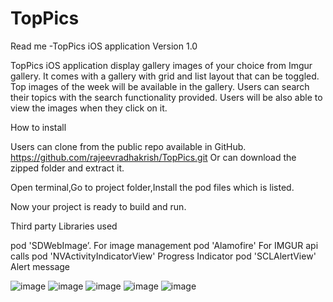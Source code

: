# TopPics

Read me -TopPics iOS application 
Version 1.0

TopPics iOS application display gallery images of your choice from Imgur gallery.
It comes with a gallery with grid and list layout that can be toggled.
Top images of the week will be available in the gallery.
Users can search their topics with the search functionality provided.
Users will be also able to view the images when they click on it.

How to install

Users can clone from the public repo available in GitHub.
https://github.com/rajeevradhakrish/TopPics.git
Or can download the zipped folder and extract it.

Open terminal,Go to project folder,Install the pod files which is listed.

Now your project is ready to build and run.

Third party Libraries used

  pod 'SDWebImage’.   For image management
  pod 'Alamofire'     For IMGUR api calls
  pod 'NVActivityIndicatorView' Progress Indicator
  pod 'SCLAlertView' Alert message

![image](https://user-images.githubusercontent.com/19264913/200165240-2866b584-9d5e-4c7a-b8c5-2c6b10947186.png)
![image](https://user-images.githubusercontent.com/19264913/200165253-140b9216-d5a3-494a-8c8b-c3debbaaac56.png)
![image](https://user-images.githubusercontent.com/19264913/200165261-735e0c5e-8205-458a-b036-cfba99f517ef.png)
![image](https://user-images.githubusercontent.com/19264913/200165275-dc078049-6905-4f78-9e7c-27e4c6ab18a2.png)
![image](https://user-images.githubusercontent.com/19264913/200165285-c3098926-f7a9-4a81-b08d-907043dbef54.png)









